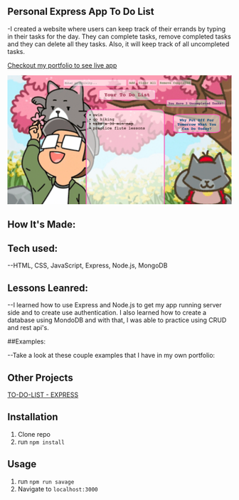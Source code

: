 ## Personal Express App To Do List

-I created a website where users can keep track of their errands by typing in their tasks for the day. They can complete tasks, remove completed tasks and they can delete all they tasks. Also, it will keep track of all uncompleted tasks. 

[Checkout my portfolio to see live app](https://rodasghidei.netlify.app/)

![TO DO LIST](public/todopic.png)

## How It's Made:

## Tech used:

--HTML, CSS, JavaScript, Express, Node.js, MongoDB

## Lessons Leanred:

--I learned how to use Express and Node.js to get my app running server side and to create use authentication. I also learned how to create a database using MondoDB and with that, I was able to practice using CRUD and rest api's.

##Examples:

--Take a look at these couple examples that I have in my own portfolio:

## Other Projects
[TO-DO-LIST - EXPRESS](https://personalexpressflowers.herokuapp.com/)
## Installation

1. Clone repo
2. run `npm install`

## Usage

1. run `npm run savage`
2. Navigate to `localhost:3000`
